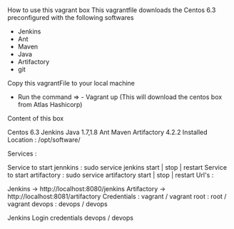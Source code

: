 # 
How to use this vagrant box
This vagrantfile downloads the Centos 6.3 preconfigured with the following softwares
- Jenkins
- Ant
- Maven
- Java 
- Artifactory
- git


Copy this vagrantFile to your local machine
- Run the command => - Vagrant up  (This will download the centos box from Atlas Hashicorp)


Content of this box

Centos 6.3
Jenkins
Java 1.7,1.8
Ant
Maven
Artifactory 4.2.2
Installed Location : /opt/software/

Services :

Service to start jennkins : sudo service jenkins start | stop | restart
Service to start artifactory : sudo service artifactory start | stop | restart
Url's :

Jenkins -> http://localhost:8080/jenkins
Artifactory -> http://localhost:8081/artifactory
Credentials : vagrant / vagrant root : root / vagrant devops : devops / devops

Jenkins Login credentials devops / devops

